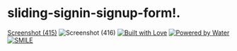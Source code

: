 # sliding-signin-signup-form!.
[Screenshot (415)](https://user-images.githubusercontent.com/87578584/167917627-4179423c-c5af-47c2-8488-5db9aa23ad33.png)
![Screenshot (416)](https://user-images.githubusercontent.com/87578584/167917634-21170d04-08a4-496e-85dc-ef9203078079.png)
[![Built with Love](https://forthebadge.com/images/badges/built-with-love.svg)](https://github.com/markandey007) [![Powered by Water](https://forthebadge.com/images/badges/powered-by-water.svg)](https://github.com/markandey007) [![SMILE](https://forthebadge.com/images/badges/makes-people-smile.svg)](https://github.com/markandey007)
